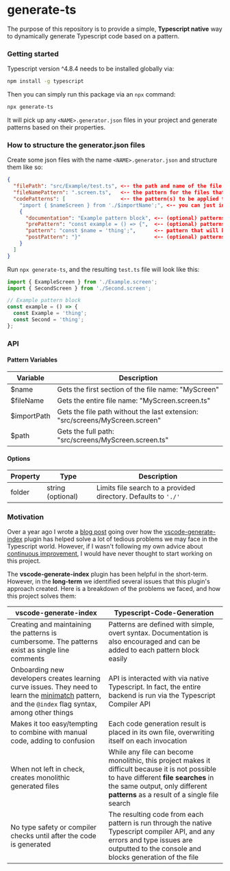 # generate-ts

The purpose of this repository is to provide a simple, **Typescript native** way to dynamically generate Typescript code based on a pattern.

### Getting started

Typescript version ^4.8.4 needs to be installed globally via:

```bash
npm install -g typescript
```

Then you can simply run this package via an `npx` command:

```bash
npx generate-ts
```

It will pick up any `<NAME>.generator.json` files in your project and generate patterns based on their properties.

### How to structure the generator.json files

Create some json files with the name `<NAME>.generator.json` and structure them like so:

```json
{
  "filePath": "src/Example/test.ts", <-- the path and name of the file to be generated
  "fileNamePattern": ".screen.ts",   <-- the pattern for the files that you want to apply a code pattern to
  "codePatterns": [                  <-- the pattern(s) to be applied to the files found via the fileNamePattern property
    "import { $nameScreen } from './$importName';", <-- you can just insert a simple string pattern using the API's variables
    {
      "documentation": "Example pattern block", <-- (optional) patterns can have custom documentation placed at the beginning of a code block
      "prePattern": "const example = () => {",  <-- (optional) patterns can have code that is placed before the pattern block
      "pattern": "const $name = 'thing';",      <-- pattern that will be run on each file found
      "postPattern": "}"                        <-- (optional) patterns can have code that is placed after the pattern block
    }
  ]
}
```

Run `npx generate-ts`, and the resulting `test.ts` file will look like this:

```typescript
import { ExampleScreen } from './Example.screen';
import { SecondScreen } from './Second.screen';

// Example pattern block
const example = () => {
  const Example = 'thing';
  const Second = 'thing';
};
```

### API

#### Pattern Variables

| Variable    | Description                                                                  |
| ----------- | ---------------------------------------------------------------------------- |
| $name       | Gets the first section of the file name: "MyScreen"                          |
| $fileName   | Gets the entire file name: "MyScreen.screen.ts"                              |
| $importPath | Gets the file path without the last extension: "src/screens/MyScreen.screen" |
| $path       | Gets the full path: "src/screens/MyScreen.screen.ts"                         |

#### Options

| Property | Type              | Description                                                    |
| -------- | ----------------- | -------------------------------------------------------------- |
| folder   | string (optional) | Limits file search to a provided directory. Defaults to `'./'` |

### Motivation

Over a year ago I wrote a [blog post](https://www.bravolt.com/post/generate-index-can-save-your-sanity) going over how the [vscode-generate-index](https://github.com/fjc0k/vscode-generate-index) plugin has helped solve a lot of tedious problems we may face in the Typescript world. However, if I wasn't following my own advice about [continuous improvement](https://www.bravolt.com/post/how-to-adopt-a-continuous-improvement-culture), I would have never thought to start working on this project.

The **vscode-generate-index** plugin has been helpful in the short-term. However, in the **long-term** we identified several issues that this plugin's approach created. Here is a breakdown of the problems we faced, and how this project solves them:

| vscode-generate-index                                                                                                                                                                            | Typescript-Code-Generation                                                                                                                                                                                               |
| ------------------------------------------------------------------------------------------------------------------------------------------------------------------------------------------------ | ------------------------------------------------------------------------------------------------------------------------------------------------------------------------------------------------------------------------ |
| Creating and maintaining the patterns is cumbersome. The patterns exist as single line comments                                                                                                  | Patterns are defined with simple, overt syntax. Documentation is also encouraged and can be added to each pattern block easily                                                                                           |
| Onboarding new developers creates learning curve issues. They need to learn the [minimatch](https://github.com/isaacs/minimatch#usage) pattern, and the `@index` flag syntax, among other things | API is interacted with via native Typescript. In fact, the entire backend is run via the Typescript Compiler API                                                                                                         |
| Makes it too easy/tempting to combine with manual code, adding to confusion                                                                                                                      | Each code generation result is placed in its own file, overwriting itself on each invocation                                                                                                                             |
| When not left in check, creates monolithic generated files                                                                                                                                       | While any file can become monolithic, this project makes it difficult because it is not possible to have different **file searches** in the same output, only different **patterns** as a result of a single file search |
| No type safety or compiler checks until after the code is generated                                                                                                                              | The resulting code from each pattern is run through the native Typescript compiler API, and any errors and type issues are outputted to the console and blocks generation of the file                                    |
